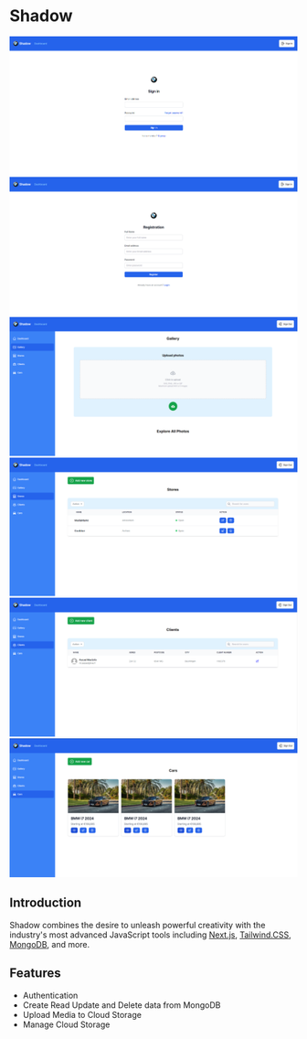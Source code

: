 # Shadow

![App Screenshot](public/preview_01.png)
![App Screenshot](public/preview_02.png)
![App Screenshot](public/preview_03.png)
![App Screenshot](public/preview_04.png)
![App Screenshot](public/preview_05.png)
![App Screenshot](public/preview_06.png)

## Introduction
Shadow combines the desire to unleash powerful creativity with the industry's most advanced JavaScript tools including [Next.js](https://nextjs.org/), [Tailwind.CSS](https://tailwindcss.com), [MongoDB](https://www.mongodb.com/), and more.

## Features
+ Authentication
+ Create Read Update and Delete data from MongoDB
+ Upload Media to Cloud Storage
+ Manage Cloud Storage
